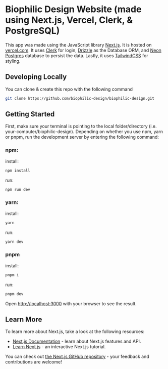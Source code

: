 # Biophilic Design Website (made using Next.js, Vercel, Clerk, & PostgreSQL)

This app was made using the JavaScript library [Next.js](https://nextjs.org/). It is hosted on [vercel.com](https://vercel.com). It uses [Clerk](https://clerk.com/) for login, [Drizzle](https://orm.drizzle.team) as the Database ORM, and [Neon Postgres](https://vercel.com/postgres) database to persist the data. Lastly, it uses [TailwindCSS](https://tailwindcss.com/) for styling.

## Developing Locally

You can clone & create this repo with the following command

```bash
git clone https://github.com/biophilic-design/biophilic-design.git
```

## Getting Started

First, make sure your terminal is pointing to the local folder/directory (i.e. your-computer/biophilic-design). Depending on whether you use npm, yarn or pnpm, run the development server by entering the following command:

### npm:

install:
```bash
npm install
```

run:
```bash
npm run dev
```

### yarn:

install:
```bash
yarn
```

run:
```bash
yarn dev
```

### pnpm

install:
```bash
pnpm i
```

run:
```bash
pnpm dev
```

Open [http://localhost:3000](http://localhost:3000) with your browser to see the result.

## Learn More

To learn more about Next.js, take a look at the following resources:

- [Next.js Documentation](https://nextjs.org/docs) - learn about Next.js features and API.
- [Learn Next.js](https://nextjs.org/learn) - an interactive Next.js tutorial.

You can check out [the Next.js GitHub repository](https://github.com/vercel/next.js/) - your feedback and contributions are welcome!
